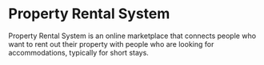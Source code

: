 # Property Rental System
Property Rental System is an online marketplace that connects people who want to rent out their property with people who are looking for accommodations, typically for short stays.
